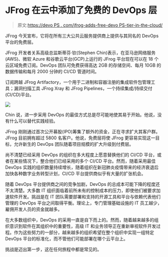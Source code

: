 # JFrog 在云中添加了免费的 DevOps 层

> 原文:[https://devo PS . com/jfrog-adds-free-devo PS-tier-in-the-cloud/](https://devops.com/jfrog-adds-free-devops-tier-in-the-cloud/)

JFrog 今天宣布，它将在所有三大公共云服务提供商上提供与其同名的 DevOps 平台的免费层。

JFrog 开发者关系高级总监斯蒂芬·钦(Stephen Chin)表示，在亚马逊网络服务(AWS)、微软 Azure 和谷歌云平台(GCP)上运行的 JFrog 平台现在可以在 18 个云区域免费订阅。DevOps 团队可免费获得高达 2GB 的存储空间、每月 10GB 的数据传输和每月 2000 分钟的 CI/CD 管道时间。

订阅跨越 JFrog Artifactory，一个用于二进制和容器注册的集成软件包管理工具；漏洞扫描工具 JFrog Xray 和 JFrog Pipelines，一个持续集成/持续交付(CI/CD)平台。

![](../Images/b6b64d53a47f2cd2f5dabd8d394df73a.png)

Chin 说，进一步采用 DevOps 的最佳方式总是尽可能地使其易于开始。他说，没有什么可以替代实践经验。

JFrog 刚刚通过首次公开募股(IPO)筹集了额外的资金，正在寻求扩大其客户群。JFrog 目前拥有超过 5800 名客户。他说，免费层将使 JFrog 更容易实现这一目标，允许新生的 DevOps 团队随着项目规模的扩大升级到付费层。

尚不清楚已经采用 DevOps 的组织在多大程度上愿意替换他们的 CI/CD 平台，或者在某些情况下，整合他们已经采用的多个 CI/CD 平台。然而，随着采用最佳 DevOps 实践的组织数量持续增长，随着组织在新冠肺炎疫情带来的经济衰退后加快各种数字业务转型计划，CI/CD 平台提供商似乎有大量的扩张机会。

随着 DevOps 平台提供商之间的竞争加剧，DevOps 的总成本可能下降的程度还不太清楚。大多数 IT 组织面临着前所未有的控制成本的压力，即使他们被要求加速软件开发。挑战是在 IT 团队需要部署和支持的开源工具和平台与依赖代表他们管理的 DevOps 平台之间取得平衡。理论上，专门管理基础设施的 IT 员工越少，雇佣开发人员的资金就越多。

在大多数组织中，DevOps 的采用一直是自下而上的。然而，随着越来越多的组织意识到软件在其组织中的重要性，高级 IT 和业务领导正在重新审视软件开发过程。作为这些努力的一部分，越来越多的组织希望在整个组织中实现一组特定 DevOps 平台的标准化，而不管他们可能部署在哪个云平台上。

挑战是迈出第一步，这在任何旅程中都是常见的。